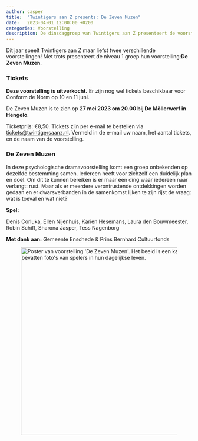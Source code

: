 ```yaml
---
author: casper
title:  "Twintigers aan Z presents: De Zeven Muzen"
date:   2023-04-01 12:00:00 +0200
categories: Voorstelling
description: De dinsdaggroep van Twintigers aan Z presenteert de voorstelling De Zeven Muzen, op 27 mei 2023 gespeeld in Hengelo.
---
```


Dit jaar speelt Twintigers aan Z maar liefst twee verschillende voorstellingen! Met trots presenteert de niveau 1 groep hun voorstelling:**De Zeven Muzen**.

### Tickets

<p><strong>Deze voorstelling is uitverkocht.</strong> Er zijn nog wel tickets beschikbaar voor Conform de Norm op 10 en 11 juni.</p>

De Zeven Muzen is te zien op **27 mei 2023 om 20.00 bij De Möllerwerf in Hengelo**.

Ticketprijs: €8,50.
Tickets zijn per e-mail te bestellen via <a target="_blank" href="mailto:tickets@twintigersaanz.nl?subject=Bestelling De%20Zeven%20Muzen&body=Beste%20Twintigers%20aan%20Z,%0A%0AIk%20zou%20graag%20kaarten%20willen%20bestellen%20voor%20de%20voorstelling%20De%20Zeven%20Muzen.%0ANaam%20voor%20de%20reservering%3A%0AAantal%20tickets%3A%0A%0A">tickets@twintigersaanz.nl</a>. Vermeld in de e-mail uw naam, het aantal tickets, en de naam van de voorstelling.

<!--more-->

### De Zeven Muzen

In deze psychologische dramavoorstelling komt een groep onbekenden op dezelfde bestemming samen. Iedereen heeft voor zichzelf een duidelijk plan en doel. Om dit te kunnen bereiken is er maar één ding waar iedereen naar verlangt: rust. Maar als er meerdere verontrustende ontdekkingen worden gedaan en er dwarsverbanden in de samenkomst lijken te zijn rijst de vraag: wat is toeval en wat niet?

**Spel:**

Denis Corluka, Ellen Nijenhuis, Karien Hesemans, Laura den Bouwmeester, Robin Schiff, Sharona Jasper, Tess Nagenborg

**Met dank aan:**
Gemeente Enschede & Prins Bernhard Cultuurfonds

<figure class="aligncenter">
	<img src="{{"/assets/images/posters/TAZ_DeZevenMuzen.jpg" | absolute_url}}" width="800" height="508" alt="Poster van voorstelling 'De Zeven Muzen'. Het beeld is een kaartenhuis op een roze achtergrond. De speelkaarten bevatten foto's van spelers in hun dagelijkse leven." />
</figure>
